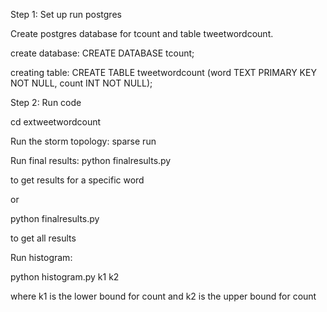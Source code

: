 Step 1: Set up
run postgres

Create postgres database for tcount and table tweetwordcount.

create database:
CREATE DATABASE tcount;

creating table:
CREATE TABLE tweetwordcount
       (word TEXT PRIMARY KEY     NOT NULL,
       count INT     NOT NULL);

Step 2: Run code

cd extweetwordcount

Run the storm topology:
sparse run

Run final results:
python finalresults.py <word>

to get results for a specific word

or 

python finalresults.py

to get all results

Run histogram:

python histogram.py k1 k2

where k1 is the lower bound for count and k2 is the upper bound for count
